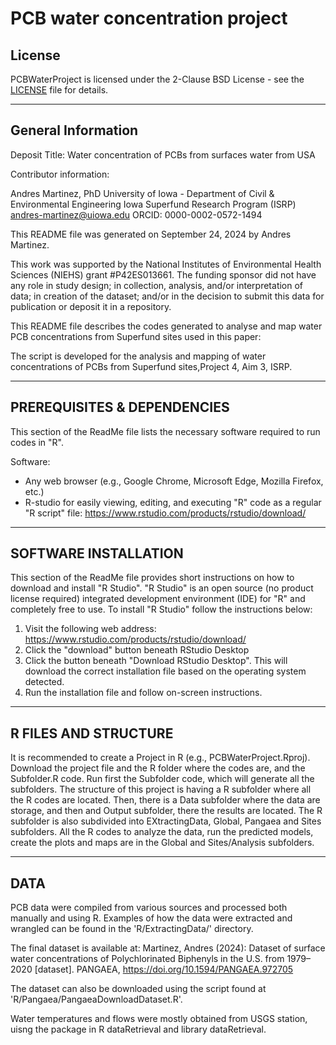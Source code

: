 # PCB water concentration project

## License

PCBWaterProject is licensed under the 2-Clause BSD License - see the [LICENSE](LICENSE) file for details.

----------------------
General Information
----------------------

Deposit Title: Water concentration of PCBs from surfaces water from USA

Contributor information:

Andres Martinez, PhD
University of Iowa - Department of Civil & Environmental Engineering
Iowa Superfund Research Program (ISRP)
andres-martinez@uiowa.edu
ORCID: 0000-0002-0572-1494

This README file was generated on September 24, 2024 by Andres Martinez.

This work was supported by the National Institutes of Environmental Health Sciences (NIEHS) grant #P42ES013661.  The funding sponsor did not have any role in study design; in collection, analysis, and/or interpretation of data; in creation of the dataset; and/or in the decision to submit this data for publication or deposit it in a repository.

This README file describes the codes generated to analyse and map water PCB concentrations from Superfund sites used in this paper:

The script is developed for the analysis and mapping of water concentrations of PCBs from Superfund sites,Project 4, Aim 3, ISRP.

--------
PREREQUISITES & DEPENDENCIES
--------

This section of the ReadMe file lists the necessary software required to run codes in "R".

Software:
- Any web browser (e.g., Google Chrome, Microsoft Edge, Mozilla Firefox, etc.)
- R-studio for easily viewing, editing, and executing "R" code as a regular "R script" file:
https://www.rstudio.com/products/rstudio/download/

--------
SOFTWARE INSTALLATION
--------

This section of the ReadMe file provides short instructions on how to download and install "R Studio".  "R Studio" is an open source (no product license required) integrated development environment (IDE) for "R" and completely free to use.  To install "R Studio" follow the instructions below:

1. Visit the following web address: https://www.rstudio.com/products/rstudio/download/
2. Click the "download" button beneath RStudio Desktop
3. Click the button beneath "Download RStudio Desktop".  This will download the correct installation file based on the operating system detected.
4. Run the installation file and follow on-screen instructions. 

--------
R FILES AND STRUCTURE
--------
It is recommended to create a Project in R (e.g., PCBWaterProject.Rproj). Download the project file and the R folder where the codes are, and the Subfolder.R code. Run first the Subfolder code, which will generate all the subfolders. 
The structure of this project is having a R subfolder where all the R codes are located. Then, there is a Data subfolder where the data are storage, and then and Output subfolder, there the results are located.
The R subfolder is also subdivided into EXtractingData, Global, Pangaea and Sites subfolders. All the R codes to analyze the data, run the predicted models, create the plots and maps are in the Global and Sites/Analysis subfolders.

--------
DATA
--------

PCB data were compiled from various sources and processed both manually and using R. Examples of how the data were extracted and wrangled can be found in the 'R/ExtractingData/' directory.

The final dataset is available at:
Martinez, Andres (2024): Dataset of surface water concentrations of Polychlorinated Biphenyls in the U.S. from 1979–2020 [dataset]. PANGAEA, https://doi.org/10.1594/PANGAEA.972705

The dataset can also be downloaded using the script found at 'R/Pangaea/PangaeaDownloadDataset.R'.

Water temperatures and flows were mostly obtained from USGS station, uisng the package in R dataRetrieval and library dataRetrieval.





